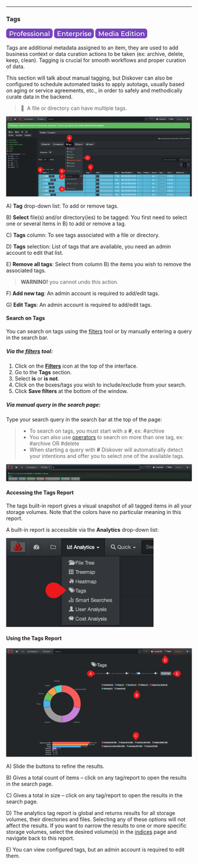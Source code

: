 <p id="tags"></p>

___
### Tags

![Image: Professional Edition Label](images/button_edition_professional.png)&nbsp;![Image: Enterprise Edition Label](images/button_edition_enterprise.png)&nbsp;![Image: AJA Diskover Media Edition Label](images/button_edition_media.png)

Tags are additional metadata assigned to an item, they are used to add business context or data curation actions to be taken (ex: archive, delete, keep, clean). Tagging is crucial for smooth workflows and proper curation of data.

This section will talk about manual tagging, but Diskover can also be configured to schedule automated tasks to apply autotags, usually based on aging or service agreements, etc., in order to safely and methodically curate data in the backend.

>🔆 &nbsp;A file or directory can have multiple tags.

![Image: Manual Tag Selection](images/image_tags_manual_application.png)

A) **Tag** drop-down list: To add or remove tags.

B) **Select** file(s) and/or directory(ies) to be tagged: You first need to select one or several items in B) to add or remove a tag.

C) **Tags** column: To see tags  associated with a file or directory.

D) **Tags** selection: List of tags  that are available, you need an admin account to edit that list.

E) **Remove all tags**: Select from column B) the items you wish to remove the associated tags.  
>**WARNING!**  you cannot undo this action.

F) **Add new tag**: An admin account is required to add/edit tags.

G) **Edit Tags**: An admin account is required to add/edit tags.

#### Search on Tags

You can search on tags  using the [filters](#filters) tool or by  manually entering a query in the search bar.

##### Via the [filters](#filters) tool:

1. Click on the  **[Filters](#filters)**  icon at the top of the interface.
3. Go to the  **Tags**  section.
4. Select  **is**  or  **is not**.
5. Click on the boxes/tags  you wish to include/exclude from your search.
6. Click  **Save filters**  at the bottom of the window.

##### Via manual query in the search page:

Type your search query in the search bar at the top of the page:
>- To search on tags, you must start with a  **#**, ex: #archive
>- You can also use [operators](#operators) to search on more than one tag, ex: #archive OR #delete
>-  When starting a query with  **#**  Diskover will automatically detect your intentions and offer you to select one of the available tags.

![Image: Manual Search for Tags](images/image_tags_report_access_from_search_bar.png)

#### Accessing the Tags Report

The tags  built-in report gives a visual snapshot of all tagged items in all your storage volumes. Note that the colors have no particular meaning in this report.

A built-in report is accessible via the  **Analytics**  drop-down list:

<img src="images/image_tags_report_access_from_analytics.png" width="400">

#### Using the Tags Report

![Image: Tags Report Overview](images/image_tags_report_overview.png)

A) Slide the buttons to refine the results.

B) Gives a total count of items – click on any tag/report to open the results in the search  page.

C) Gives a total in size – click on any tag/report to open the results in the search  page.

D) The analytics tag report is global and returns results for all storage volumes, their directories and files. Selecting any of these options will not affect the results. If you want to narrow the results to one or more specific storage volumes, select the desired volume(s) in the [indices](#indices) page and navigate back to this report.

E) You can view configured tags, but an admin account is required to edit them.
